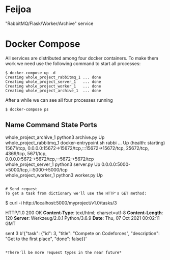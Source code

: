 # Feijoa
"RabbitMQ/Flask/Worker/Archive" service

# Docker Compose
All services are distributed among four docker containers. To make them work we need use the following command to start all processes:
```
$ docker-compose up -d
Creating whole_project_rabbitmq_1 ... done
Creating whole_project_server_1   ... done
Creating whole_project_worker_1   ... done
Creating whole_project_archive_1  ... done
```
After a while we can see all four processes running
```
$ docker-compose ps
```
Name                        Command                       State                                                                    Ports                                     
-------------------------------------------------------------------------------------------------------------------------------------------------------------------
whole_project_archive_1    python3 archive.py               Up                                                                                                                                             
whole_project_rabbitmq_1   docker-entrypoint.sh rabbi ...   Up (health: starting)   15671/tcp, 0.0.0.0:15672->15672/tcp,:::15672->15672/tcp, 25672/tcp, 4369/tcp, 5671/tcp,                                
                                                                                    0.0.0.0:5672->5672/tcp,:::5672->5672/tcp                                                                               
whole_project_server_1     python3 server.py                Up                      0.0.0.0:5000->5000/tcp,:::5000->5000/tcp                                                                               
whole_project_worker_1     python3 worker.py                Up
```

# Send request
To get a task from dictionary we'll use the HTTP's GET method:
```
$ curl -i http://localhost:5000/myproject/v1.0/tasks/3

HTTP/1.0 200 OK
**Content-Type**: text/html; charset=utf-8
**Content-Length**: 120
**Server**: Werkzeug/2.0.1 Python/3.6.9
**Date**: Thu, 07 Oct 2021 00:02:11 GMT

sent 3
b'{"task": {"id": 3, "title": "Compete on Codeforces", "description": "Get to the first place", "done": false}}'
```

*There'll be more request types in the near future*
